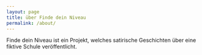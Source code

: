 ```yaml
---
layout: page
title: über Finde dein Niveau
permalink: /about/
---
```


Finde dein Niveau ist ein Projekt, welches satirische Geschichten über eine fiktive Schule veröffentlicht.
